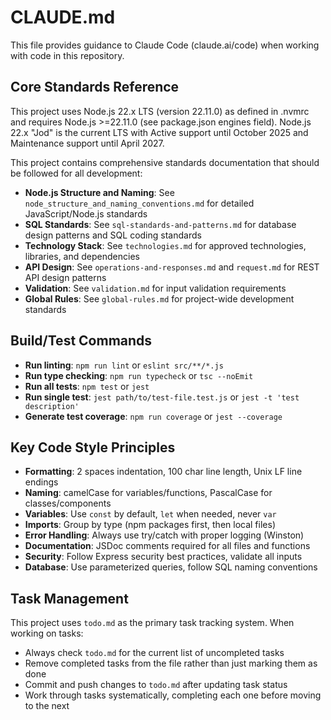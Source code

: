# CLAUDE.md

This file provides guidance to Claude Code (claude.ai/code) when working with code in this repository.

## Core Standards Reference

This project uses Node.js 22.x LTS (version 22.11.0) as defined in .nvmrc and requires Node.js >=22.11.0 (see package.json engines field). Node.js 22.x "Jod" is the current LTS with Active support until October 2025 and Maintenance support until April 2027.

This project contains comprehensive standards documentation that should be followed for all development:

- **Node.js Structure and Naming**: See `node_structure_and_naming_conventions.md` for detailed JavaScript/Node.js standards
- **SQL Standards**: See `sql-standards-and-patterns.md` for database design patterns and SQL coding standards
- **Technology Stack**: See `technologies.md` for approved technologies, libraries, and dependencies
- **API Design**: See `operations-and-responses.md` and `request.md` for REST API design patterns
- **Validation**: See `validation.md` for input validation requirements
- **Global Rules**: See `global-rules.md` for project-wide development standards

## Build/Test Commands

- **Run linting**: `npm run lint` or `eslint src/**/*.js`
- **Run type checking**: `npm run typecheck` or `tsc --noEmit`
- **Run all tests**: `npm test` or `jest`
- **Run single test**: `jest path/to/test-file.test.js` or `jest -t 'test description'`
- **Generate test coverage**: `npm run coverage` or `jest --coverage`

## Key Code Style Principles

- **Formatting**: 2 spaces indentation, 100 char line length, Unix LF line endings
- **Naming**: camelCase for variables/functions, PascalCase for classes/components
- **Variables**: Use `const` by default, `let` when needed, never `var`
- **Imports**: Group by type (npm packages first, then local files)
- **Error Handling**: Always use try/catch with proper logging (Winston)
- **Documentation**: JSDoc comments required for all files and functions
- **Security**: Follow Express security best practices, validate all inputs
- **Database**: Use parameterized queries, follow SQL naming conventions

## Task Management

This project uses `todo.md` as the primary task tracking system. When working on tasks:
- Always check `todo.md` for the current list of uncompleted tasks
- Remove completed tasks from the file rather than just marking them as done
- Commit and push changes to `todo.md` after updating task status
- Work through tasks systematically, completing each one before moving to the next